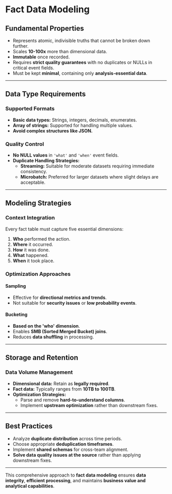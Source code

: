 # **Fact Data Modeling**

## **Fundamental Properties**
- Represents atomic, indivisible truths that cannot be broken down further.
- Scales **10-100x** more than dimensional data.
- **Immutable** once recorded.
- Requires **strict quality guarantees** with no duplicates or NULLs in critical event fields.
- Must be kept **minimal**, containing only **analysis-essential data**.

---

## **Data Type Requirements**

### **Supported Formats**
- **Basic data types:** Strings, integers, decimals, enumerates.
- **Array of strings:** Supported for handling multiple values.
- **Avoid complex structures like JSON.**

### **Quality Control**
- **No NULL values** in `'what'` and `'when'` event fields.
- **Duplicate Handling Strategies:**
  - **Streaming:** Suitable for moderate datasets requiring immediate consistency.
  - **Microbatch:** Preferred for larger datasets where slight delays are acceptable.

---

## **Modeling Strategies**

### **Context Integration**
Every fact table must capture five essential dimensions:
1. **Who** performed the action.
2. **Where** it occurred.
3. **How** it was done.
4. **What** happened.
5. **When** it took place.

### **Optimization Approaches**
#### **Sampling**
- Effective for **directional metrics and trends**.
- Not suitable for **security issues** or **low probability events**.

#### **Bucketing**
- **Based on the 'who' dimension**.
- Enables **SMB (Sorted Merged Bucket) joins**.
- Reduces **data shuffling** in processing.

---

## **Storage and Retention**

### **Data Volume Management**
- **Dimensional data:** Retain as **legally required**.
- **Fact data:** Typically ranges from **10TB to 100TB**.
- **Optimization Strategies:**
  - Parse and remove **hard-to-understand columns**.
  - Implement **upstream optimization** rather than downstream fixes.

---

## **Best Practices**
- Analyze **duplicate distribution** across time periods.
- Choose appropriate **deduplication timeframes**.
- Implement **shared schemas** for cross-team alignment.
- **Solve data quality issues at the source** rather than applying downstream fixes.

---

This comprehensive approach to **fact data modeling** ensures **data integrity**, **efficient processing**, and maintains **business value and analytical capabilities**.
